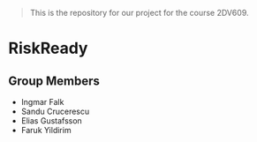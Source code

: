 
> This is the repository for our project for the course 2DV609.

# RiskReady

## Group Members

- Ingmar Falk
- Sandu Crucerescu
- Elias Gustafsson
- Faruk Yildirim

